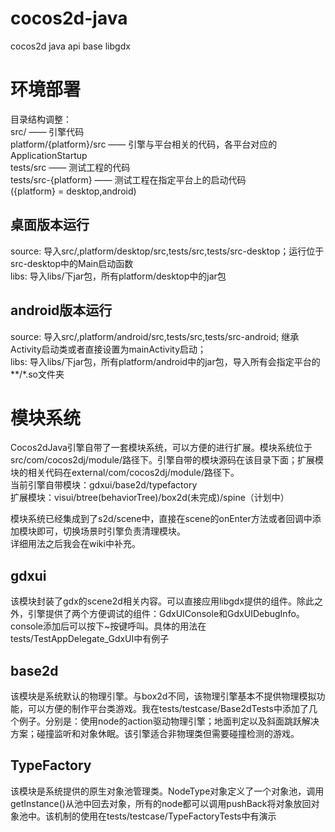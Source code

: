 ﻿# cocos2d-java
cocos2d java api base libgdx

# 环境部署
目录结构调整：<br>
src/ —— 引擎代码 <br>
platform/{platform}/src —— 引擎与平台相关的代码，各平台对应的ApplicationStartup <br>
tests/src —— 测试工程的代码 <br>
tests/src-{platform} —— 测试工程在指定平台上的启动代码 <br>
({platform} = desktop,android)  <br>

## 桌面版本运行
source: 导入src/,platform/desktop/src,tests/src,tests/src-desktop；运行位于src-desktop中的Main启动函数 <br>
libs: 导入libs/下jar包，所有platform/desktop中的jar包 <br>

## android版本运行
source: 导入src/,platform/android/src,tests/src,tests/src-android; 继承Activity启动类或者直接设置为mainActivity启动； <br>
libs: 导入libs/下jar包，所有platform/android中的jar包，导入所有会指定平台的 **/*.so文件夹 <br>

# 模块系统
Cocos2dJava引擎自带了一套模块系统，可以方便的进行扩展。模块系统位于src/com/cocos2dj/module/路径下。引擎自带的模块源码在该目录下面；扩展模块的相关代码在external/com/cocos2dj/module/路径下。 <br>
当前引擎自带模块：gdxui/base2d/typefactory <br>
扩展模块：visui/btree(behaviorTree)/box2d(未完成)/spine（计划中） <br>

模块系统已经集成到了s2d/scene中，直接在scene的onEnter方法或者回调中添加模块即可，切换场景时引擎负责清理模块。 <br>
详细用法之后我会在wiki中补充。 <br>

## gdxui
该模块封装了gdx的scene2d相关内容。可以直接应用libgdx提供的组件。除此之外，引擎提供了两个方便调试的组件：GdxUIConsole和GdxUIDebugInfo。console添加后可以按下~按键呼叫。具体的用法在tests/TestAppDelegate_GdxUI中有例子 <br>

## base2d
该模块是系统默认的物理引擎。与box2d不同，该物理引擎基本不提供物理模拟功能，可以方便的制作平台类游戏。我在tests/testcase/Base2dTests中添加了几个例子。分别是：使用node的action驱动物理引擎；地面判定以及斜面跳跃解决方案；碰撞监听和对象休眠。该引擎适合非物理类但需要碰撞检测的游戏。

## TypeFactory
该模块是系统提供的原生对象池管理类。NodeType对象定义了一个对象池，调用getInstance()从池中回去对象，所有的node都可以调用pushBack将对象放回对象池中。该机制的使用在tests/testcase/TypeFactoryTests中有演示

